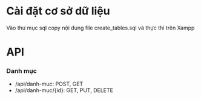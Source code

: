 <h1>Cài đặt cơ sở dữ liệu</h1>
<p>Vào thư mục sql copy nội dung file create_tables.sql và thực thi trên Xampp</p>

<h1>API</h1>
<h3>Danh mục</h3>
<ul>
    <li>/api/danh-muc: POST, GET</li>
    <li>/api/danh-muc/{id}: GET, PUT, DELETE</li>
</ul>